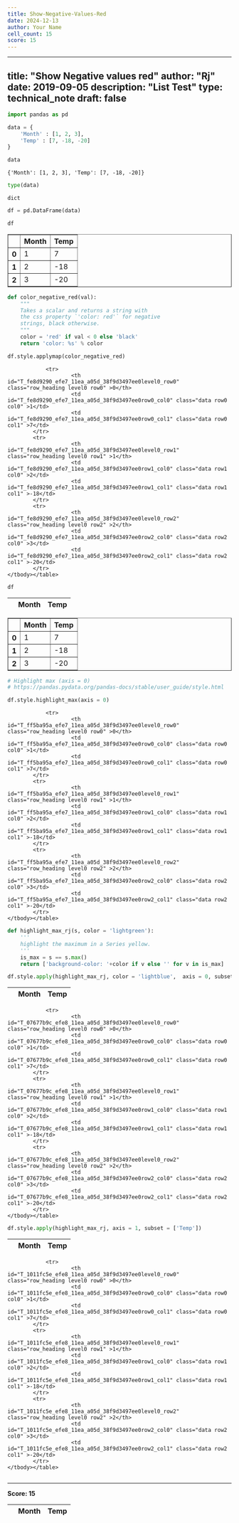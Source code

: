 ```yaml
---
title: Show-Negative-Values-Red
date: 2024-12-13
author: Your Name
cell_count: 15
score: 15
---
```


---
title: "Show Negative values red"
author: "Rj"
date: 2019-09-05
description: "List Test"
type: technical_note
draft: false
---

```python
import pandas as pd
```


```python
data = {
    'Month' : [1, 2, 3],
    'Temp' : [7, -18, -20]
}
```


```python
data
```




    {'Month': [1, 2, 3], 'Temp': [7, -18, -20]}




```python
type(data)
```




    dict




```python
df = pd.DataFrame(data)
```


```python
df
```




<div>
<style scoped>
    .dataframe tbody tr th:only-of-type {
        vertical-align: middle;
    }

    .dataframe tbody tr th {
        vertical-align: top;
    }

    .dataframe thead th {
        text-align: right;
    }
</style>
<table border="1" class="dataframe">
  <thead>
    <tr style="text-align: right;">
      <th></th>
      <th>Month</th>
      <th>Temp</th>
    </tr>
  </thead>
  <tbody>
    <tr>
      <th>0</th>
      <td>1</td>
      <td>7</td>
    </tr>
    <tr>
      <th>1</th>
      <td>2</td>
      <td>-18</td>
    </tr>
    <tr>
      <th>2</th>
      <td>3</td>
      <td>-20</td>
    </tr>
  </tbody>
</table>
</div>




```python
def color_negative_red(val):
    """
    Takes a scalar and returns a string with
    the css property `'color: red'` for negative
    strings, black otherwise.
    """
    color = 'red' if val < 0 else 'black'
    return 'color: %s' % color
```


```python
df.style.applymap(color_negative_red)
```




<style  type="text/css" >
#T_fe8d9290_efe7_11ea_a05d_38f9d3497ee0row0_col0,#T_fe8d9290_efe7_11ea_a05d_38f9d3497ee0row0_col1,#T_fe8d9290_efe7_11ea_a05d_38f9d3497ee0row1_col0,#T_fe8d9290_efe7_11ea_a05d_38f9d3497ee0row2_col0{
            color:  black;
        }#T_fe8d9290_efe7_11ea_a05d_38f9d3497ee0row1_col1,#T_fe8d9290_efe7_11ea_a05d_38f9d3497ee0row2_col1{
            color:  red;
        }</style><table id="T_fe8d9290_efe7_11ea_a05d_38f9d3497ee0" ><thead>    <tr>        <th class="blank level0" ></th>        <th class="col_heading level0 col0" >Month</th>        <th class="col_heading level0 col1" >Temp</th>    </tr></thead><tbody>
                <tr>
                        <th id="T_fe8d9290_efe7_11ea_a05d_38f9d3497ee0level0_row0" class="row_heading level0 row0" >0</th>
                        <td id="T_fe8d9290_efe7_11ea_a05d_38f9d3497ee0row0_col0" class="data row0 col0" >1</td>
                        <td id="T_fe8d9290_efe7_11ea_a05d_38f9d3497ee0row0_col1" class="data row0 col1" >7</td>
            </tr>
            <tr>
                        <th id="T_fe8d9290_efe7_11ea_a05d_38f9d3497ee0level0_row1" class="row_heading level0 row1" >1</th>
                        <td id="T_fe8d9290_efe7_11ea_a05d_38f9d3497ee0row1_col0" class="data row1 col0" >2</td>
                        <td id="T_fe8d9290_efe7_11ea_a05d_38f9d3497ee0row1_col1" class="data row1 col1" >-18</td>
            </tr>
            <tr>
                        <th id="T_fe8d9290_efe7_11ea_a05d_38f9d3497ee0level0_row2" class="row_heading level0 row2" >2</th>
                        <td id="T_fe8d9290_efe7_11ea_a05d_38f9d3497ee0row2_col0" class="data row2 col0" >3</td>
                        <td id="T_fe8d9290_efe7_11ea_a05d_38f9d3497ee0row2_col1" class="data row2 col1" >-20</td>
            </tr>
    </tbody></table>




```python
df
```




<div>
<style scoped>
    .dataframe tbody tr th:only-of-type {
        vertical-align: middle;
    }

    .dataframe tbody tr th {
        vertical-align: top;
    }

    .dataframe thead th {
        text-align: right;
    }
</style>
<table border="1" class="dataframe">
  <thead>
    <tr style="text-align: right;">
      <th></th>
      <th>Month</th>
      <th>Temp</th>
    </tr>
  </thead>
  <tbody>
    <tr>
      <th>0</th>
      <td>1</td>
      <td>7</td>
    </tr>
    <tr>
      <th>1</th>
      <td>2</td>
      <td>-18</td>
    </tr>
    <tr>
      <th>2</th>
      <td>3</td>
      <td>-20</td>
    </tr>
  </tbody>
</table>
</div>




```python
# Highlight max (axis = 0)
# https://pandas.pydata.org/pandas-docs/stable/user_guide/style.html

df.style.highlight_max(axis = 0)
```




<style  type="text/css" >
#T_ff5ba95a_efe7_11ea_a05d_38f9d3497ee0row0_col1,#T_ff5ba95a_efe7_11ea_a05d_38f9d3497ee0row2_col0{
            background-color:  yellow;
        }</style><table id="T_ff5ba95a_efe7_11ea_a05d_38f9d3497ee0" ><thead>    <tr>        <th class="blank level0" ></th>        <th class="col_heading level0 col0" >Month</th>        <th class="col_heading level0 col1" >Temp</th>    </tr></thead><tbody>
                <tr>
                        <th id="T_ff5ba95a_efe7_11ea_a05d_38f9d3497ee0level0_row0" class="row_heading level0 row0" >0</th>
                        <td id="T_ff5ba95a_efe7_11ea_a05d_38f9d3497ee0row0_col0" class="data row0 col0" >1</td>
                        <td id="T_ff5ba95a_efe7_11ea_a05d_38f9d3497ee0row0_col1" class="data row0 col1" >7</td>
            </tr>
            <tr>
                        <th id="T_ff5ba95a_efe7_11ea_a05d_38f9d3497ee0level0_row1" class="row_heading level0 row1" >1</th>
                        <td id="T_ff5ba95a_efe7_11ea_a05d_38f9d3497ee0row1_col0" class="data row1 col0" >2</td>
                        <td id="T_ff5ba95a_efe7_11ea_a05d_38f9d3497ee0row1_col1" class="data row1 col1" >-18</td>
            </tr>
            <tr>
                        <th id="T_ff5ba95a_efe7_11ea_a05d_38f9d3497ee0level0_row2" class="row_heading level0 row2" >2</th>
                        <td id="T_ff5ba95a_efe7_11ea_a05d_38f9d3497ee0row2_col0" class="data row2 col0" >3</td>
                        <td id="T_ff5ba95a_efe7_11ea_a05d_38f9d3497ee0row2_col1" class="data row2 col1" >-20</td>
            </tr>
    </tbody></table>




```python
def highlight_max_rj(s, color = 'lightgreen'):
    '''
    highlight the maximum in a Series yellow.
    '''
    is_max = s == s.max()
    return ['background-color: '+color if v else '' for v in is_max]
```


```python
df.style.apply(highlight_max_rj, color = 'lightblue',  axis = 0, subset=['Temp'])
```




<style  type="text/css" >
#T_07677b9c_efe8_11ea_a05d_38f9d3497ee0row0_col1{
            background-color:  lightblue;
        }</style><table id="T_07677b9c_efe8_11ea_a05d_38f9d3497ee0" ><thead>    <tr>        <th class="blank level0" ></th>        <th class="col_heading level0 col0" >Month</th>        <th class="col_heading level0 col1" >Temp</th>    </tr></thead><tbody>
                <tr>
                        <th id="T_07677b9c_efe8_11ea_a05d_38f9d3497ee0level0_row0" class="row_heading level0 row0" >0</th>
                        <td id="T_07677b9c_efe8_11ea_a05d_38f9d3497ee0row0_col0" class="data row0 col0" >1</td>
                        <td id="T_07677b9c_efe8_11ea_a05d_38f9d3497ee0row0_col1" class="data row0 col1" >7</td>
            </tr>
            <tr>
                        <th id="T_07677b9c_efe8_11ea_a05d_38f9d3497ee0level0_row1" class="row_heading level0 row1" >1</th>
                        <td id="T_07677b9c_efe8_11ea_a05d_38f9d3497ee0row1_col0" class="data row1 col0" >2</td>
                        <td id="T_07677b9c_efe8_11ea_a05d_38f9d3497ee0row1_col1" class="data row1 col1" >-18</td>
            </tr>
            <tr>
                        <th id="T_07677b9c_efe8_11ea_a05d_38f9d3497ee0level0_row2" class="row_heading level0 row2" >2</th>
                        <td id="T_07677b9c_efe8_11ea_a05d_38f9d3497ee0row2_col0" class="data row2 col0" >3</td>
                        <td id="T_07677b9c_efe8_11ea_a05d_38f9d3497ee0row2_col1" class="data row2 col1" >-20</td>
            </tr>
    </tbody></table>




```python
df.style.apply(highlight_max_rj, axis = 1, subset = ['Temp'])
```




<style  type="text/css" >
#T_1011fc5e_efe8_11ea_a05d_38f9d3497ee0row0_col1,#T_1011fc5e_efe8_11ea_a05d_38f9d3497ee0row1_col1,#T_1011fc5e_efe8_11ea_a05d_38f9d3497ee0row2_col1{
            background-color:  lightgreen;
        }</style><table id="T_1011fc5e_efe8_11ea_a05d_38f9d3497ee0" ><thead>    <tr>        <th class="blank level0" ></th>        <th class="col_heading level0 col0" >Month</th>        <th class="col_heading level0 col1" >Temp</th>    </tr></thead><tbody>
                <tr>
                        <th id="T_1011fc5e_efe8_11ea_a05d_38f9d3497ee0level0_row0" class="row_heading level0 row0" >0</th>
                        <td id="T_1011fc5e_efe8_11ea_a05d_38f9d3497ee0row0_col0" class="data row0 col0" >1</td>
                        <td id="T_1011fc5e_efe8_11ea_a05d_38f9d3497ee0row0_col1" class="data row0 col1" >7</td>
            </tr>
            <tr>
                        <th id="T_1011fc5e_efe8_11ea_a05d_38f9d3497ee0level0_row1" class="row_heading level0 row1" >1</th>
                        <td id="T_1011fc5e_efe8_11ea_a05d_38f9d3497ee0row1_col0" class="data row1 col0" >2</td>
                        <td id="T_1011fc5e_efe8_11ea_a05d_38f9d3497ee0row1_col1" class="data row1 col1" >-18</td>
            </tr>
            <tr>
                        <th id="T_1011fc5e_efe8_11ea_a05d_38f9d3497ee0level0_row2" class="row_heading level0 row2" >2</th>
                        <td id="T_1011fc5e_efe8_11ea_a05d_38f9d3497ee0row2_col0" class="data row2 col0" >3</td>
                        <td id="T_1011fc5e_efe8_11ea_a05d_38f9d3497ee0row2_col1" class="data row2 col1" >-20</td>
            </tr>
    </tbody></table>




```python

```


---
**Score: 15**